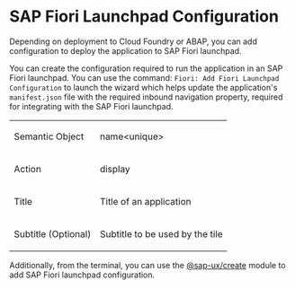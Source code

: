 <!-- loiobc3cb890dbb84d51ae80394821ce4990 -->

# SAP Fiori Launchpad Configuration

Depending on deployment to Cloud Foundry or ABAP, you can add configuration to deploy the application to SAP Fiori launchpad.



You can create the configuration required to run the application in an SAP Fiori launchpad. You can use the command: `Fiori: Add Fiori Launchpad Configuration` to launch the wizard which helps update the application's `manifest.json` file with the required inbound navigation property, required for integrating with the SAP Fiori launchpad.


<table>
<tr>
<td valign="top">

Semantic Object

</td>
<td valign="top">

name<unique\>

</td>
</tr>
<tr>
<td valign="top">

Action

</td>
<td valign="top">

display

</td>
</tr>
<tr>
<td valign="top">

Title

</td>
<td valign="top">

Title of an application

</td>
</tr>
<tr>
<td valign="top">

Subtitle \(Optional\)

</td>
<td valign="top">

Subtitle to be used by the tile

</td>
</tr>
</table>

Additionally, from the terminal, you can use the [@sap-ux/create](https://github.com/SAP/open-ux-tools/tree/main/packages/create#sap-uxcreate) module to add SAP Fiori launchpad configuration.

